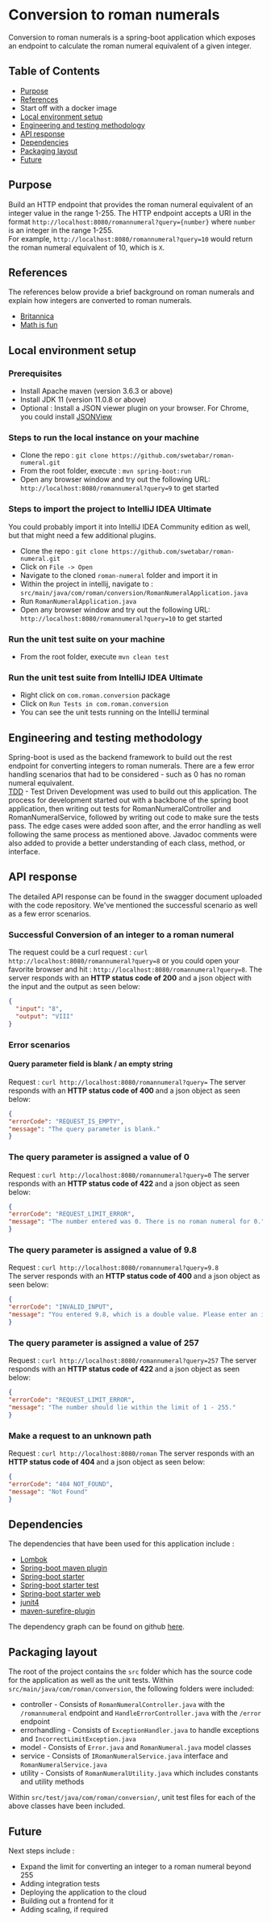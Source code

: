 # Conversion to roman numerals

Conversion to roman numerals is a spring-boot application which exposes an 
endpoint to 
calculate the roman numeral equivalent of a given integer.

## Table of Contents  

* [Purpose](#purpose)
* [References](#references)
* Start off with a docker image
* [Local environment setup](#local-environment-setup)
* [Engineering and testing methodology](#engineering-and-testing-methodology)
* [API response](#api-response)
* [Dependencies](#dependencies)
* [Packaging layout](#packaging-layout)
* [Future](#future)

## Purpose

Build an HTTP endpoint that provides the roman numeral equivalent of 
an integer value in the range 1-255. The HTTP endpoint accepts a URI in the 
format `http://localhost:8080/romannumeral?query={number}` where `number` is 
an integer in the range 1-255.  
For example, `http://localhost:8080/romannumeral?query=10` would return the 
roman numeral equivalent of 10, which is `X`.

## References

The references below provide a brief background on roman numerals and explain 
how 
integers are converted to 
roman numerals.  
* [Britannica](https://www.britannica.com/topic/Roman-numeral)
* [Math is fun](https://www.mathsisfun.com/roman-numerals.html)

## Local environment setup

### Prerequisites
* Install Apache maven (version 3.6.3 or above)
* Install JDK 11 (version  11.0.8 or above)
* Optional : Install a JSON viewer plugin on your browser. For Chrome, you 
  could install [JSONView](https://chrome.google.com/webstore/detail/jsonview/chklaanhfefbnpoihckbnefhakgolnmc)

### Steps to run the local instance on your machine
* Clone the repo : `git clone https://github.com/swetabar/roman-numeral.git`
* From the root folder, execute : `mvn spring-boot:run`
* Open any browser window and try out the following URL: 
  `http://localhost:8080/romannumeral?query=9` to get started 
  
### Steps to import the project to IntelliJ IDEA Ultimate
You could probably import it into IntelliJ IDEA Community edition as well, 
but that might need a few additional plugins.

* Clone the repo : `git clone https://github.com/swetabar/roman-numeral.git`
* Click on `File -> Open`
* Navigate to the cloned `roman-numeral` folder and import it in
* Within the project in intellij, navigate to : 
  `src/main/java/com/roman/conversion/RomanNumeralApplication.java`
* Run `RomanNumeralApplication.java`
* Open any browser window and try out the following URL:
  `http://localhost:8080/romannumeral?query=10` to get started
  
### Run the unit test suite on your machine

* From the root folder, execute `mvn clean test`

### Run the unit test suite from IntelliJ IDEA Ultimate

* Right click on `com.roman.conversion` package
* Click on `Run Tests in com.roman.conversion`
* You can see the unit tests running on the IntelliJ terminal
  
## Engineering and testing methodology
Spring-boot is used as the backend framework to build out the rest endpoint for 
converting integers 
to roman numerals. There are a few error handling scenarios that had to be 
considered - such as 0 has no roman numeral equivalent.  
[TDD](https://en.wikipedia.org/wiki/Test-driven_development) - Test Driven 
Development was used to build out this application. The process for 
development started out with a backbone of the spring boot application, then 
writing out tests for RomanNumeralController and RomanNumeralService, 
followed by writing out code to make sure the tests pass. The edge cases 
were added soon after, and the error handling as well following the same 
process as mentioned above. Javadoc comments were also added to provide a 
better understanding of each class, method, or interface.

## API response
The detailed API response can be found in the swagger document uploaded with 
the code repository. We've mentioned the successful scenario as well as a 
few error scenarios.  
### Successful Conversion of an integer to a roman numeral
The request could be a curl request : `curl 
http://localhost:8080/romannumeral?query=8` or you could open your favorite 
browser and hit : `http://localhost:8080/romannumeral?query=8`. The server 
responds with an <b>HTTP status code of 200</b> and a json object with the 
input 
and the output as seen below:
```json
{
  "input": "8",
  "output": "VIII"
}
```

### Error scenarios
#### Query parameter field is blank / an empty string
Request : 
`curl http://localhost:8080/romannumeral?query=`
The server responds with an <b> HTTP status code of 400 </b> and a json 
object as seen below:
```json
{
"errorCode": "REQUEST_IS_EMPTY",
"message": "The query parameter is blank."
}
```

### The query parameter is assigned a value of 0
Request :
`curl http://localhost:8080/romannumeral?query=0`
The server responds with an <b> HTTP status code of 422 </b> and a json
object as seen below:
```json
{
"errorCode": "REQUEST_LIMIT_ERROR",
"message": "The number entered was 0. There is no roman numeral for 0."
}
```

### The query parameter is assigned a value of 9.8
Request : `curl http://localhost:8080/romannumeral?query=9.8`  
The server responds with an <b> HTTP status code of 400 </b> and a json
object as seen below:
```json
{
"errorCode": "INVALID_INPUT",
"message": "You entered 9.8, which is a double value. Please enter an integer value in the range of 1 - 255."
}
```

### The query parameter is assigned a value of 257
Request : `curl http://localhost:8080/romannumeral?query=257`
The server responds with an <b> HTTP status code of 422 </b> and a json
object as seen below:
```json
{
"errorCode": "REQUEST_LIMIT_ERROR",
"message": "The number should lie within the limit of 1 - 255."
}
```

### Make a request to an unknown path
Request : `curl http://localhost:8080/roman`
The server responds with an <b> HTTP status code of 404 </b> and a json
object as seen below:
```json
{
"errorCode": "404 NOT_FOUND",
"message": "Not Found"
}
```

## Dependencies
The dependencies that have been used for this application include :
* [Lombok](https://github.com/rzwitserloot/lombok)
* [Spring-boot maven plugin](https://github.com/spring-projects/spring-boot)
* [Spring-boot starter](https://github.com/spring-projects/spring-boot)
* [Spring-boot starter test](https://github.com/spring-projects/spring-boot)
* [Spring-boot starter web](https://github.com/spring-projects/spring-boot)
* [junit4](https://github.com/junit-team/junit4)
* [maven-surefire-plugin](https://github.com/apache/maven-surefire)


The dependency graph can be found on github [here](https://github.com/swetabar/roman-numeral/network/dependencies).

## Packaging layout
The root of the project contains the `src` folder which has the source code 
for the application as well as the unit tests.
Within `src/main/java/com/roman/conversion`, the following folders were 
included:
* controller - Consists of `RomanNumeralController.java` with the 
  `/romannumeral` endpoint and `HandleErrorController.java` with the 
  `/error` endpoint
* errorhandling - Consists of `ExceptionHandler.java` to handle exceptions 
  and `IncorrectLimitException.java` 
* model - Consists of `Error.java` and `RomanNumeral.java` model classes
* service - Consists of `IRomanNumeralService.java` interface and 
  `RomanNumeralService.java`
* utility - Consists of `RomanNumeralUtility.java` which includes constants 
  and utility methods
  
Within `src/test/java/com/roman/conversion/`, unit test files for each of the 
above classes have been included.

## Future
Next steps include :
* Expand the limit for converting an integer to a roman numeral beyond 255
* Adding integration tests
* Deploying the application to the cloud
* Building out a frontend for it
* Adding scaling, if required
